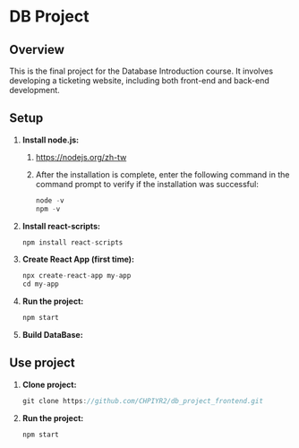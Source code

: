 # **DB Project**

## **Overview**

This is the final project for the Database Introduction course. It involves developing a ticketing website, including both front-end and back-end development.

## **Setup**

1. **Install node.js:**
    1. https://nodejs.org/zh-tw
    2. After the installation is complete, enter the following command in the command prompt to verify if the installation was successful:
        
        ```jsx
        node -v
        npm -v
        ```

2. **Install react-scripts:**
    ```jsx
    npm install react-scripts
    ```
              
2. **Create React App (first time):**
    
    ```jsx
    npx create-react-app my-app
    cd my-app
    ```
    
3. **Run the project:**
    
    ```jsx
    npm start
    ```
    
4. **Build DataBase:**

## Use project

1. **Clone project:**
    
    ```jsx
    git clone https://github.com/CHPIYR2/db_project_frontend.git
    ```
    
2. **Run the project:**
    
    ```jsx
    npm start
    ```
